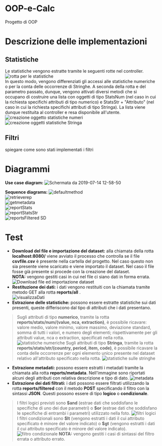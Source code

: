 
# OOP-e-Calc
Progetto di OOP <br/>
# Descrizione delle implementazioni
## Statistiche
Le statistiche vengono estratte tramite le seguenti rotte nel controller.
![rotta per le statistiche](https://user-images.githubusercontent.com/49287565/61211095-dd869700-a6fe-11e9-9b3f-67d73452717e.png)
<br>
In questo modo, vengono differenziati gli accessi alle statistiche numeriche o per la conta delle occorrenze di Stringhe.
A seconda della rotta e del parametro passato, dunque, vengono attivati diversi metodi che si occupano di costruire una lista con oggetti di tipo StatsNum (nel caso in cui la richiesta specifichi attributi di tipo numerico) e StatsStr + "Attributo" (nel caso in cui la richiesta specifichi attributi di tipo Stringa).
La lista viene dunque restituita al controller e resa disponibile all'utente.
![creazione oggetto statistiche numeri](https://user-images.githubusercontent.com/49287565/61211350-ab296980-a6ff-11e9-9ca4-f897fce7c8cf.png)
![creazione oggetti statistiche Stringa](https://user-images.githubusercontent.com/49287565/61211436-dc099e80-a6ff-11e9-817f-1ddd6f1f78a4.png)


## Filtri
spiegare come sono stati implementati i filtri

# Diagrammi
**Use case diagram:**
![Schermata da 2019-07-14 12-58-50](https://user-images.githubusercontent.com/48387175/61182696-3d196f80-a637-11e9-8cee-84bcb2064056.png)<br/>

**Sequence diagrams:**
![defaultmethod](https://user-images.githubusercontent.com/48387175/61182774-5969dc00-a638-11e9-9a19-bca44cbe8365.png)<br/>
![retrieverep](https://user-images.githubusercontent.com/48387175/61182775-68e92500-a638-11e9-939c-3315b6d1aedf.png)<br/>
![getmetadata](https://user-images.githubusercontent.com/48387175/61182785-92a24c00-a638-11e9-90b3-6380e3ac110d.png)<br/>
![reportStats](https://user-images.githubusercontent.com/48387175/61182788-99c95a00-a638-11e9-8c06-74f0ed5aeead.png)<br/>
![reportStatsStr](https://user-images.githubusercontent.com/48387175/61182794-a2ba2b80-a638-11e9-8b99-7b5070cf4eaf.png)<br/>
![reportsFiltered SD](https://user-images.githubusercontent.com/48387175/61182796-aa79d000-a638-11e9-8bbf-c354e4172966.jpg)<br/>

# Test
- **Download del file e importazione del dataset:** alla chiamata della rotta **localhost:8080/** viene avviato il processo che controlla se il file **csvfile.csv** è presente nella cartella del progetto.
Nel caso questo non sia presente viene scaricato e viene importato il dataset.
Nel caso il file fosse già presente si procede con la creazione del dataset.<br/>
**NOTA:** vengono gestiti casi in cui nel file ci siano dati in forma errata.
![Download file ed importazione dataset](https://user-images.githubusercontent.com/49287565/61208116-f3905980-a6f6-11e9-9563-c24e9a2c7ea3.png)
- **Restituzione dei dati:** i dati vengono restituiti con la chiamata tramite metodo GET alla rotta **reports/all** .<br/>
![visualizzaDati](https://user-images.githubusercontent.com/49287565/61208576-06575e00-a6f8-11e9-9786-e44cd02553ed.png)
- **Estrazione delle statistiche:** possono essere estratte statistiche sui dati presenti, queste differiscono dal tipo di attributi che i dati presentano.
> Sugli attributi di tipo **numerico**, tramite la rotta **reports/stats/num/(value, nca, extraction)**, è possibile ricavare:
valore medio, valore minimo, valore massimo, deviazione standard, somma di tutti i valori, e numero degli elementi; rispettivamente per gli attributi value, nca o extraction, specificati nella rotta.
![statistiche numeriche](https://user-images.githubusercontent.com/49287565/61208756-68b05e80-a6f8-11e9-857b-bfa8a1409be2.png)
Sugli attributi di tipo **Stringa**, tramite la rotta **reports/stats/str/(country, period, item, code)**, è possibile ricavare la conta delle occorrenze per ogni elemento unico presente nel dataset relativo all'attributo specificato nella rotta.
![statistiche sulle stringhe](https://user-images.githubusercontent.com/49287565/61208953-d197d680-a6f8-11e9-850e-f08a9af8000d.png)
- **Estrazione metadati:** possono essere estratti i metadati tramite la chiamata alla rotta **reports/metadata**. Nell'immagine sono riportati alcuni degli attributi con relativa descrizione e tipo di dato.
![metadata](https://user-images.githubusercontent.com/49287565/61209677-b1691700-a6fa-11e9-86da-00b0d4b5a675.png)
- **Estrazione dei dati filtrati:** i dati possono essere filtrati utilizzando la rotta **reports/filtered** con il metodo **POST** specificando il filtro con la sintassi **JSON**.  Questi possono essere di tipo **logico** o **condizionale**.
> I filtri logici previsti sono **\$and** (estrae dati che soddisfano le specifiche di uno dei due parametri) o **\$or** (estrae dati che soddisfano le specifiche di entrambi i parametri) utilizzato nella foto.
![filtri logici](https://user-images.githubusercontent.com/49287565/61210136-d8741880-a6fb-11e9-8b8e-1368fe1db733.png)
I filtri condizionali sono **\$lt** (vengono estratti i dati il cui attributo specificato è minore del valore indicato) o **\$gt** (vengono estratti i dati il cui attributo specificato è minore del valore indicato).
![filtro condizionale](https://user-images.githubusercontent.com/49287565/61210676-86cc8d80-a6fd-11e9-9461-e9101103799b.png)
**NOTA:** vengono gestiti i casi di sintassi del filtro errata o attributo errato.
